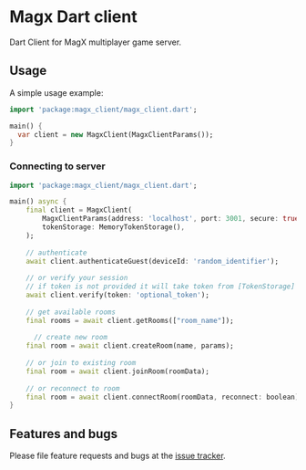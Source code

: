 # Magx Dart client

Dart Client for MagX multiplayer game server.

## Usage

A simple usage example:

```dart
import 'package:magx_client/magx_client.dart';

main() {
  var client = new MagxClient(MagxClientParams());
}
```

### Connecting to server

```dart
import 'package:magx_client/magx_client.dart';

main() async {
    final client = MagxClient(
        MagxClientParams(address: 'localhost', port: 3001, secure: true),
        tokenStorage: MemoryTokenStorage(),
    );
    
    // authenticate
    await client.authenticateGuest(deviceId: 'random_identifier');
    
    // or verify your session
    // if token is not provided it will take token from [TokenStorage]
    await client.verify(token: 'optional_token');
    
    // get available rooms
    final rooms = await client.getRooms(["room_name"]);
    
      // create new room
    final room = await client.createRoom(name, params);
    
    // or join to existing room
    final room = await client.joinRoom(roomData);
    
    // or reconnect to room
    final room = await client.connectRoom(roomData, reconnect: boolean);
}
```

## Features and bugs

Please file feature requests and bugs at the [issue tracker][tracker].

[tracker]: https://github.com/rIIh/magx_dart_client/issues
